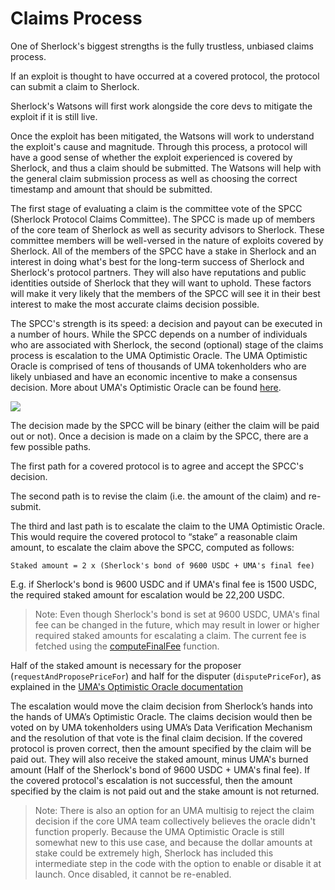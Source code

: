 # Claims Process

One of Sherlock's biggest strengths is the fully trustless, unbiased claims process.

If an exploit is thought to have occurred at a covered protocol, the protocol can submit a claim to Sherlock.

Sherlock's Watsons will first work alongside the core devs to mitigate the exploit if it is still live.

Once the exploit has been mitigated, the Watsons will work to understand the exploit's cause and magnitude. Through this process, a protocol will have a good sense of whether the exploit experienced is covered by Sherlock, and thus a claim should be submitted. The Watsons will help with the general claim submission process as well as choosing the correct timestamp and amount that should be submitted.

The first stage of evaluating a claim is the committee vote of the SPCC (Sherlock Protocol Claims Committee). The SPCC is made up of members of the core team of Sherlock as well as security advisors to Sherlock. These committee members will be well-versed in the nature of exploits covered by Sherlock. All of the members of the SPCC have a stake in Sherlock and an interest in doing what's best for the long-term success of Sherlock and Sherlock's protocol partners. They will also have reputations and public identities outside of Sherlock that they will want to uphold. These factors will make it very likely that the members of the SPCC will see it in their best interest to make the most accurate claims decision possible.

The SPCC's strength is its speed: a decision and payout can be executed in a number of hours. While the SPCC depends on a number of individuals who are associated with Sherlock, the second (optional) stage of the claims process is escalation to the UMA Optimistic Oracle. The UMA Optimistic Oracle is comprised of tens of thousands of UMA tokenholders who are likely unbiased and have an economic incentive to make a consensus decision. More about UMA's Optimistic Oracle can be found [here](https://docs.umaproject.org/getting-started/oracle).

![](https://i.imgur.com/MDFJCCt.png)

The decision made by the SPCC will be binary (either the claim will be paid out or not). Once a decision is made on a claim by the SPCC, there are a few possible paths.

The first path for a covered protocol is to agree and accept the SPCC's decision.

The second path is to revise the claim (i.e. the amount of the claim) and re-submit.

The third and last path is to escalate the claim to the UMA Optimistic Oracle. This would require the covered protocol to “stake” a reasonable claim amount, to escalate the claim above the SPCC, computed as follows:

```
Staked amount = 2 x (Sherlock's bond of 9600 USDC + UMA's final fee)
```

E.g. if Sherlock's bond is 9600 USDC and if UMA's final fee is 1500 USDC, the required staked amount for escalation would be 22,200 USDC.

> Note: Even though Sherlock's bond is set at 9600 USDC, UMA's final fee can be changed in the future, which may result in lower or higher required staked amounts for escalating a claim. The current fee is fetched using the [computeFinalFee](https://github.com/UMAprotocol/protocol/blob/master/packages/core/contracts/oracle/implementation/Store.sol#L131) function.

Half of the staked amount is necessary for the proposer (`requestAndProposePriceFor`) and half for the disputer (`disputePriceFor`), as explained in the [UMA's Optimistic Oracle documentation](https://docs.umaproject.org/getting-started/oracle)

The escalation would move the claim decision from Sherlock’s hands into the hands of UMA’s Optimistic Oracle. The claims decision would then be voted on by UMA tokenholders using UMA’s Data Verification Mechanism and the resolution of that vote is the final claim decision. If the covered protocol is proven correct, then the amount specified by the claim will be paid out. They will also receive the staked amount, minus UMA's burned amount (Half of the Sherlock's bond of 9600 USDC + UMA's final fee). If the covered protocol's escalation is not successful, then the amount specified by the claim is not paid out and the stake amount is not returned.

> Note: There is also an option for an UMA multisig to reject the claim decision if the core UMA team collectively believes the oracle didn't function properly. Because the UMA Optimistic Oracle is still somewhat new to this use case, and because the dollar amounts at stake could be extremely high, Sherlock has included this intermediate step in the code with the option to enable or disable it at launch. Once disabled, it cannot be re-enabled.
